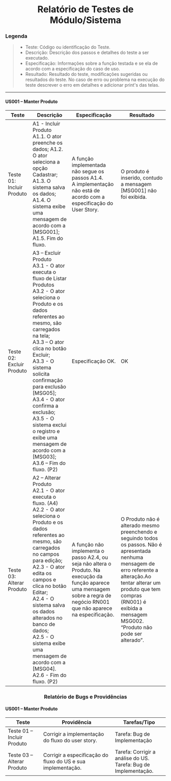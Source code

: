 <h1 align="center"> Relatório de Testes de Módulo/Sistema</h1>

### Legenda

>*  Teste: Código ou identificação do Teste.
>*  Descrição: Descrição dos passos e detalhes do teste a ser executado.
>*  Especificação: Informações sobre a função testada e se ela de acordo com a especificação do caso de uso.
>*  Resultado: Resultado do teste, modificações sugeridas ou resultados do teste. No caso de erro ou problema na execução do teste descrever o erro em detalhes e adicionar print's das telas.
<hr>

####  US001 – Manter Produto


| Teste  | Descrição  | Especificação | Resultado |
|----------|----------|----------|--------|
| Teste 01: Incluir Produto   | A1 - Incluir Produto </br> A1.1. O ator preenche os dados; A1.2. O ator seleciona a opção Cadastrar; </br>A1.3. O sistema salva os dados;</br>A1.4. O sistema exibe uma mensagem de acordo com a [MSG001]; </br> A1.5. Fim do fluxo.  | A função implementada não segue os passos A1.4. </br> A implementação não está de acordo com a especificação do User Story.   |   O produto é inserido, contudo a mensagem [MSG001] não foi exibida. |
| Teste 02: Excluir Produto   | A3 – Excluir Produto </br>A3.1 - O ator executa o fluxo de Listar Produtos </br>A3.2 - O ator seleciona o Produto e os dados referentes ao mesmo, são carregados na tela;</br>A3.3 – O ator clica no botão Excluir;</br>A3.3 - O sistema solicita confirmação para exclusão [MSG05];</br>A3.4 - O ator confirma a exclusão;</br>A3.5 - O sistema exclui o registro e exibe uma mensagem de acordo com a 	[MSG03]; </br>A3.6 – Fim do fluxo. (P2)   | Especificação OK.   |   OK     |
| Teste 03: Alterar Produto   | A2 – Alterar Produto </br>A2.1 - O ator executa o 			fluxo. (A4)</br>A2.2 - O ator seleciona o Produto e os dados referentes ao mesmo, são carregados no campos para edição;</br>A2.3 - O ator edita os campos e clica no botão Editar;</br>A2.4 - O sistema salva os 	dados alterados no banco de dados;</br>A2.5 - O sistema exibe uma mensagem de acordo com a [MSG04].</br>A2.6 - Fim do fluxo. (P2) | A função não implementa o passo A2.4, ou seja não altera o Produto. Na execução da função aparece uma mensagem sobre a regra de negócio RN001 que não aparece na especificação.   |   O Produto não é alterado mesmo preenchendo e seguindo todos os passos. Não é apresentada nenhuma mensagem de erro referente a alteração.Ao tentar alterar um produto que tem compras (RN001) é exibida a mensagem MSG002. 			“Produto não pode ser alterado”.     |

<h3 align="center"> Relatório de Bugs e Providências</h3>

####  US001 – Manter Produto

| Teste  | Providência  | Tarefas/Tipo |
|----------|----------|----------|
| Teste 01 – Incluir Produto   | Corrigir a implementação do fluxo do user story.   | Tarefa: Bug de Implementação   | 
| Teste 03 – Alterar Produto   | Corrigir a especificação do fluxo do US e sua implementação.   | Tarefa: Corrigir a análise do US. </br>Tarefa: Bug de Implementação.   |  
